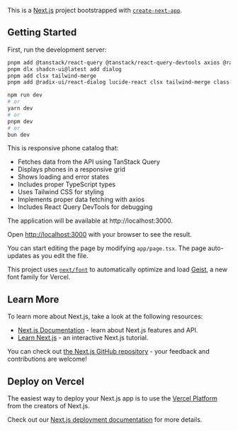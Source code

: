 This is a [Next.js](https://nextjs.org) project bootstrapped with [`create-next-app`](https://nextjs.org/docs/app/api-reference/cli/create-next-app).

## Getting Started

First, run the development server:

```bash
pnpm add @tanstack/react-query @tanstack/react-query-devtools axios @radix-ui/react-dialog
pnpm dlx shadcn-ui@latest add dialog
pnpm add clsx tailwind-merge
pnpm add @radix-ui/react-dialog lucide-react clsx tailwind-merge class-variance-authority tailwindcss-animate

npm run dev
# or
yarn dev
# or
pnpm dev
# or
bun dev
```

This is responsive phone catalog that:

- Fetches data from the API using TanStack Query
- Displays phones in a responsive grid
- Shows loading and error states
- Includes proper TypeScript types
- Uses Tailwind CSS for styling
- Implements proper data fetching with axios
- Includes React Query DevTools for debugging

The application will be available at http://localhost:3000.

Open [http://localhost:3000](http://localhost:3000) with your browser to see the result.

You can start editing the page by modifying `app/page.tsx`. The page auto-updates as you edit the file.

This project uses [`next/font`](https://nextjs.org/docs/app/building-your-application/optimizing/fonts) to automatically optimize and load [Geist](https://vercel.com/font), a new font family for Vercel.

## Learn More

To learn more about Next.js, take a look at the following resources:

- [Next.js Documentation](https://nextjs.org/docs) - learn about Next.js features and API.
- [Learn Next.js](https://nextjs.org/learn) - an interactive Next.js tutorial.

You can check out [the Next.js GitHub repository](https://github.com/vercel/next.js) - your feedback and contributions are welcome!

## Deploy on Vercel

The easiest way to deploy your Next.js app is to use the [Vercel Platform](https://vercel.com/new?utm_medium=default-template&filter=next.js&utm_source=create-next-app&utm_campaign=create-next-app-readme) from the creators of Next.js.

Check out our [Next.js deployment documentation](https://nextjs.org/docs/app/building-your-application/deploying) for more details.
